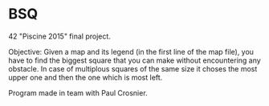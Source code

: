 # BSQ
42 "Piscine 2015" final project.

Objective:
	Given a map and its legend (in the first line of the map file), you have to find the biggest square that you can make without encountering any obstacle. In case of multiplous squares of the same size it choses the most upper one and then the one which is most left.

Program made in team with Paul Crosnier.
